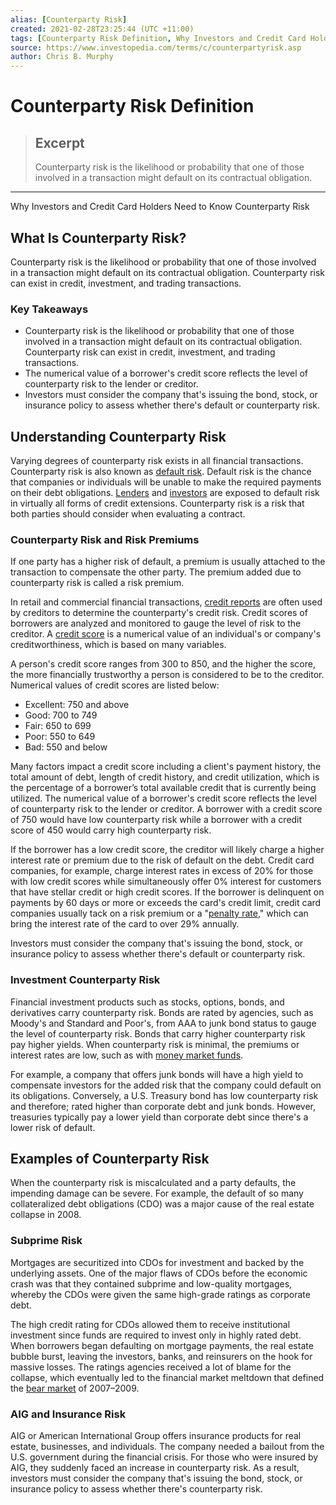 ```yaml
---
alias: [Counterparty Risk]
created: 2021-02-28T23:25:44 (UTC +11:00)
tags: [Counterparty Risk Definition, Why Investors and Credit Card Holders Need to Know Counterparty Risk]
source: https://www.investopedia.com/terms/c/counterpartyrisk.asp
author: Chris B. Murphy
---
```


# Counterparty Risk Definition

> ## Excerpt
> Counterparty risk is the likelihood or probability that one of those involved in a transaction might default on its contractual obligation.

---

Why Investors and Credit Card Holders Need to Know Counterparty Risk
## What Is Counterparty Risk?

Counterparty risk is the likelihood or probability that one of those involved in a transaction might default on its contractual obligation. Counterparty risk can exist in credit, investment, and trading transactions.

### Key Takeaways

-   Counterparty risk is the likelihood or probability that one of those involved in a transaction might default on its contractual obligation. Counterparty risk can exist in credit, investment, and trading transactions.
-   The numerical value of a borrower's credit score reflects the level of counterparty risk to the lender or creditor.
-   Investors must consider the company that's issuing the bond, stock, or insurance policy to assess whether there's default or counterparty risk.

## Understanding Counterparty Risk

Varying degrees of counterparty risk exists in all financial transactions. Counterparty risk is also known as [default risk](https://www.investopedia.com/terms/d/defaultrisk.asp). Default risk is the chance that companies or individuals will be unable to make the required payments on their debt obligations. [Lenders](https://www.investopedia.com/terms/l/lender.asp) and [investors](https://www.investopedia.com/terms/i/investor.asp) are exposed to default risk in virtually all forms of credit extensions. Counterparty risk is a risk that both parties should consider when evaluating a contract.

### Counterparty Risk and Risk Premiums

If one party has a higher risk of default, a premium is usually attached to the transaction to compensate the other party. The premium added due to counterparty risk is called a risk premium.

In retail and commercial financial transactions, [credit reports](https://www.investopedia.com/terms/c/creditreport.asp) are often used by creditors to determine the counterparty's credit risk. Credit scores of borrowers are analyzed and monitored to gauge the level of risk to the creditor. A [credit score](https://www.investopedia.com/articles/personal-finance/081115/getting-your-credit-score-bank.asp) is a numerical value of an individual's or company's creditworthiness, which is based on many variables.

A person's credit score ranges from 300 to 850, and the higher the score, the more financially trustworthy a person is considered to be to the creditor. Numerical values of credit scores are listed below:

-   Excellent: 750 and above
-   Good: 700 to 749
-   Fair: 650 to 699
-   Poor: 550 to 649
-   Bad: 550 and below

Many factors impact a credit score including a client's payment history, the total amount of debt, length of credit history, and credit utilization, which is the percentage of a borrower’s total available credit that is currently being utilized. The numerical value of a borrower's credit score reflects the level of counterparty risk to the lender or creditor. A borrower with a credit score of 750 would have low counterparty risk while a borrower with a credit score of 450 would carry high counterparty risk.

If the borrower has a low credit score, the creditor will likely charge a higher interest rate or premium due to the risk of default on the debt. Credit card companies, for example, charge interest rates in excess of 20% for those with low credit scores while simultaneously offer 0% interest for customers that have stellar credit or high credit scores. If the borrower is delinquent on payments by 60 days or more or exceeds the card's credit limit, credit card companies usually tack on a risk premium or a "[penalty rate](https://www.thebalance.com/credit-card-default-and-penalty-rates-explained-960643)," which can bring the interest rate of the card to over 29% annually.

Investors must consider the company that's issuing the bond, stock, or insurance policy to assess whether there's default or counterparty risk.

### Investment Counterparty Risk

Financial investment products such as stocks, options, bonds, and derivatives carry counterparty risk. Bonds are rated by agencies, such as Moody's and Standard and Poor's, from AAA to junk bond status to gauge the level of counterparty risk. Bonds that carry higher counterparty risk pay higher yields. When counterparty risk is minimal, the premiums or interest rates are low, such as with [money market funds](https://www.investopedia.com/terms/m/money-marketfund.asp).

For example, a company that offers junk bonds will have a high yield to compensate investors for the added risk that the company could default on its obligations. Conversely, a U.S. Treasury bond has low counterparty risk and therefore; rated higher than corporate debt and junk bonds. However, treasuries typically pay a lower yield than corporate debt since there's a lower risk of default.

## Examples of Counterparty Risk

When the counterparty risk is miscalculated and a party defaults, the impending damage can be severe. For example, the default of so many collateralized debt obligations (CDO) was a major cause of the real estate collapse in 2008.

### Subprime Risk

Mortgages are securitized into CDOs for investment and backed by the underlying assets. One of the major flaws of CDOs before the economic crash was that they contained subprime and low-quality mortgages, whereby the CDOs were given the same high-grade ratings as corporate debt.

The high credit rating for CDOs allowed them to receive institutional investment since funds are required to invest only in highly rated debt. When borrowers began defaulting on mortgage payments, the real estate bubble burst, leaving the investors, banks, and reinsurers on the hook for massive losses. The ratings agencies received a lot of blame for the collapse, which eventually led to the financial market meltdown that defined the [bear market](https://www.investopedia.com/terms/b/bearmarket.asp) of 2007–2009.

### AIG and Insurance Risk

AIG or American International Group offers insurance products for real estate, businesses, and individuals. The company needed a bailout from the U.S. government during the financial crisis. For those who were insured by AIG, they suddenly faced an increase in counterparty risk. As a result, investors must consider the company that's issuing the bond, stock, or insurance policy to assess whether there's counterparty risk.
